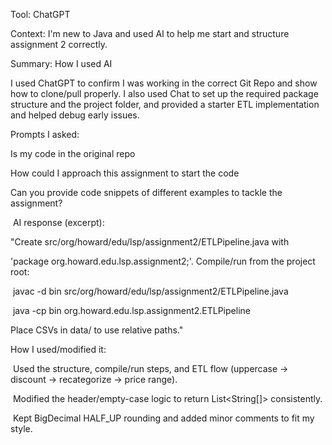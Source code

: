 Tool: ChatGPT 

Context: I'm new to Java and used AI to help me start and structure assignment 2 correctly.



Summary: How I used AI

I used ChatGPT to confirm I was working in the correct Git Repo and show how to clone/pull properly. I also used Chat to set up the required package structure and the project folder, and provided a starter ETL implementation and helped debug early issues.



Prompts I asked:

Is my code in the original repo

How could I approach this assignment to start the code

Can you provide code snippets of different examples to tackle the assignment?



&nbsp;AI response (excerpt):

"Create src/org/howard/edu/lsp/assignment2/ETLPipeline.java with

'package org.howard.edu.lsp.assignment2;'. Compile/run from the project root:

&nbsp;javac -d bin src/org/howard/edu/lsp/assignment2/ETLPipeline.java

&nbsp;java -cp bin org.howard.edu.lsp.assignment2.ETLPipeline

Place CSVs in data/ to use relative paths."



How I used/modified it:

&nbsp;Used the structure, compile/run steps, and ETL flow (uppercase → discount → recategorize → price range).

&nbsp;Modified the header/empty-case logic to return List<String\[]> consistently.

&nbsp;Kept BigDecimal HALF\_UP rounding and added minor comments to fit my style.





